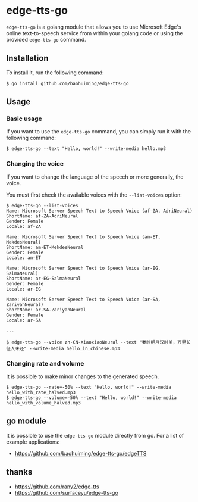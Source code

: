 # edge-tts-go

`edge-tts-go` is a golang module that allows you to use Microsoft Edge's online text-to-speech service from within your golang code or using the provided `edge-tts-go` command.

## Installation

To install it, run the following command:

    $ go install github.com/baohuiming/edge-tts-go

## Usage

### Basic usage

If you want to use the `edge-tts-go` command, you can simply run it with the following command:

    $ edge-tts-go --text "Hello, world!" --write-media hello.mp3

### Changing the voice

If you want to change the language of the speech or more generally, the voice. 

You must first check the available voices with the `--list-voices` option:

    $ edge-tts-go --list-voices
    Name: Microsoft Server Speech Text to Speech Voice (af-ZA, AdriNeural)
    ShortName: af-ZA-AdriNeural
    Gender: Female
    Locale: af-ZA

    Name: Microsoft Server Speech Text to Speech Voice (am-ET, MekdesNeural)
    ShortName: am-ET-MekdesNeural
    Gender: Female
    Locale: am-ET

    Name: Microsoft Server Speech Text to Speech Voice (ar-EG, SalmaNeural)
    ShortName: ar-EG-SalmaNeural
    Gender: Female
    Locale: ar-EG

    Name: Microsoft Server Speech Text to Speech Voice (ar-SA, ZariyahNeural)
    ShortName: ar-SA-ZariyahNeural
    Gender: Female
    Locale: ar-SA

    ...

    $ edge-tts-go --voice zh-CN-XiaoxiaoNeural --text "秦时明月汉时关，万里长征人未还" --write-media hello_in_chinese.mp3

### Changing rate and volume

It is possible to make minor changes to the generated speech.

    $ edge-tts-go --rate=-50% --text "Hello, world!" --write-media hello_with_rate_halved.mp3
    $ edge-tts-go --volume=-50% --text "Hello, world!" --write-media hello_with_volume_halved.mp3

## go module

It is possible to use the `edge-tts-go` module directly from go. For a list of example applications:

* https://github.com/baohuiming/edge-tts-go/edgeTTS

## thanks

* https://github.com/rany2/edge-tts
* https://github.com/surfaceyu/edge-tts-go
